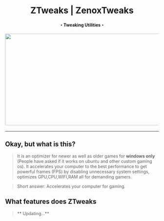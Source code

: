 <div align="center"><h1>ZTweaks | ZenoxTweaks</h1>
<h4>・Tweaking Utilities・<h4>
<img src="https://user-images.githubusercontent.com/108175829/206900152-d701bc88-e7e8-40e7-8c1d-7510ff04d40e.png" width="600" height="300">

</div>
<hr>

## Okay, but what is this?
> It is an optimizer for newer as well as older games for __**windows only**__ (People have asked if it works on ubuntu and other custom gaming os). It accelerates your computer to the best performance to get powerful frames (FPS) by disabling unnecessary system settings, optimizes GPU,CPU,WIFI,RAM all for demanding gamers. 

> Short answer: Accelerates your computer for gaming.

## What features does ZTweaks
> ** Updating...**
